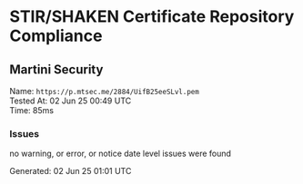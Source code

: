 # STIR/SHAKEN Certificate Repository Compliance

## Martini Security

Name: `https://p.mtsec.me/2884/UifB25eeSLvl.pem`\
Tested At: 02 Jun 25 00:49 UTC\
Time: 85ms

### Issues

no warning, or error, or notice date level issues were found

Generated: 02 Jun 25 01:01 UTC